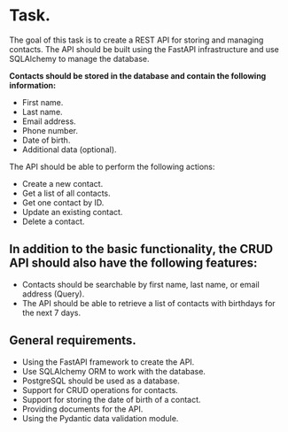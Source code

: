 # Task.

The goal of this task is to create a REST API for storing and managing contacts. The API should be built using the FastAPI infrastructure and use SQLAlchemy to manage the database.

<b>Contacts should be stored in the database and contain the following information:</b>
- First name.
- Last name.
- Email address.
- Phone number.
- Date of birth.
- Additional data (optional).

The API should be able to perform the following actions:
- Create a new contact.
- Get a list of all contacts.
- Get one contact by ID.
- Update an existing contact.
- Delete a contact.

## In addition to the basic functionality, the CRUD API should also have the following features:

- Contacts should be searchable by first name, last name, or email address (Query).
- The API should be able to retrieve a list of contacts with birthdays for the next 7 days.

## General requirements.

- Using the FastAPI framework to create the API.
- Use SQLAlchemy ORM to work with the database.
- PostgreSQL should be used as a database.
- Support for CRUD operations for contacts.
- Support for storing the date of birth of a contact.
- Providing documents for the API.
- Using the Pydantic data validation module.
